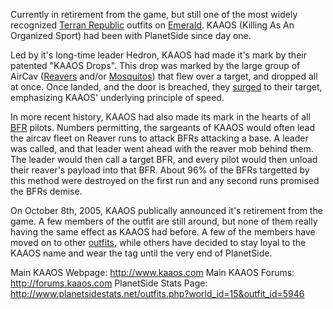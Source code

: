 Currently in retirement from the game, but still one of the most widely
recognized [Terran Republic](Terran_Republic.md) outfits on
[Emerald](Emerald.md). KAAOS (Killing As An Organized Sport) had
been with PlanetSide since day one.

Led by it's long-time leader Hedron, KAAOS had made it's mark by their
patented "KAAOS Drops". This drop was marked by the large group of
AirCav ([Reavers](Reaver.md) and/or
[Mosquitos](Mosquito.md)) that flew over a target, and dropped
all at once. Once landed, and the door is breached, they
[surged](Surge.md) to their target, emphasizing KAAOS'
underlying principle of speed.

In more recent history, KAAOS had also made its mark in the hearts of
all [BFR](BattleFrame_Robotics.md) pilots. Numbers permitting, the sargeants of
KAAOS would often lead the aircav fleet on Reaver runs to attack BFRs
attacking a base. A leader was called, and that leader went ahead with
the reaver mob behind them. The leader would then call a target BFR, and
every pilot would then unload their reaver's payload into that BFR.
About 96% of the BFRs targetted by this method were destroyed on the
first run and any second runs promised the BFRs demise.

On October 8th, 2005, KAAOS publically announced it's retirement from
the game. A few members of the outfit are still around, but none of them
really having the same effect as KAAOS had before. A few of the members
have moved on to other [outfits](List_of_Outfit.md), while others have
decided to stay loyal to the KAAOS name and wear the tag until the very
end of PlanetSide.

Main KAAOS Webpage: <http://www.kaaos.com>
Main KAAOS Forums: <http://forums.kaaos.com>
PlanetSide Stats Page:
<http://www.planetsidestats.net/outfits.php?world_id=15&outfit_id=5946>
